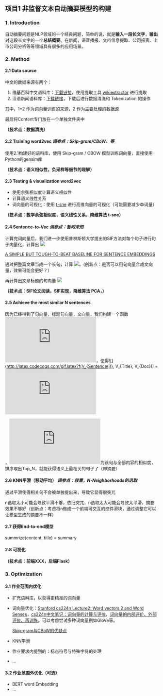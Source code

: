 ## 项目1 非监督文本自动摘要模型的构建

### 1. Introduction

自动摘要问题是NLP领域的一个经典问题，简单的说，就是**输入一段长文字**，**输出**对这段长文字的一个**总结概要**。在新闻，语音播报、文档信息提取、公司报表、上市公司分析等等领域具有很多的应用场景。



### 2. Method

#### 2.1 Data source

中文的数据来源有两个：

1. 维基百科中文语料库：[下载链接](https://dumps.wikimedia.org/zhwiki/20190720/zhwiki-20190720-pages-articles.xml.bz2)，使用提取工具 [wikiextractor](https://github.com/attardi/wikiextractor) 进行提取
2. 汉语新闻语料库：[下载链接]( https://github.com/Computing-Intelligence/datasource/blob/master/export_sql_1558435.zip )，下载后进行数据清洗和 Tokenization 的操作

其中，1+2 作为词向量训练的来源，2 作为主要处理的数据源

最后将Content专门放在一个单独文件夹中

**（技术点：数据清洗）**



#### 2.2 Training word2vec    *调参点：Skip-gram/CBoW、等*

使用2.1构建好的语料库，使用 Skip-gram / CBOW 模型训练词向量，直接使用Python的gensim库

**（技术点：语义相似性，负采样等细节的理解）**



#### 2.3 Testing & visualization word2vec

- 使用余弦相似度计算语义相似性
- 计算语义线性关系
- 词向量的可视化：使用 [t-sne]( https://www.kaggle.com/jeffd23/visualizing-word-vectors-with-t-sne ) 进行高维向量的可视化（可能需要减少单词量）

**（技术点：数学余弦相似度，语义线性关系，降维算法 t-sne）**



#### 2.4 Sentence-to-Vec      *调参点：暂时未知*

计算完词向量后，我们进一步使用普林斯顿大学提出的SIF方法对每个句子进行句子向量化，计算出 ![](http://latex.codecogs.com/gif.latex?V_{Sentence(i)})

[A SIMPLE BUT TOUGH-TO-BEAT BASELINE FOR SENTENCE EMBEDDINGS](https://openreview.net/pdf?id=SyK00v5xx)

通过把整篇文章当成一个长句，计算 ![](http://latex.codecogs.com/gif.latex?V_{Doc})。(创新点：是否可以用句向量合成文向量，效果可能会更好？）

再计算出文章标题的句向量 ![](http://latex.codecogs.com/gif.latex?V_{Title})

**（技术点：SIF论文阅读，SIF实现，降维算法 PCA，）**



#### 2.5 Achieve the most similar N sentences

因为已经得到了句向量，标题句向量，文向量，我们构建一个函数![](http://latex.codecogs.com/gif.latex?f)，使得![](http://latex.codecogs.com/gif.latex?f(V_{Sentence(i)}, V_{Title}, V_{Doc})) = ![](http://latex.codecogs.com/gif.latex?C_i)

，![](http://latex.codecogs.com/gif.latex?C_i)为该句与全部内容的相似度，排序取出Top_N，就能获得语义上最相关的句子了（即摘要）



#### 2.6 KNN平滑（移动平均）     *调参点：权重，N-Neighborhoods的选取*

通过平滑使得相关句不会被单独提出来，导致它显得很突兀

n选取太小可能会导致平滑不够，依旧突兀，n选取太大可能会导致太平滑，摘要效果不够好（创新点：考虑将n做成一个前端可交互的控件滑块，通过调整它可以让模型生成的摘要不一样）



#### 2.7 获得End-to-end模型

summrize(content, title) = summary



#### 2.8 可视化

**（技术点：前端XXX，后端Flask）**



### 3. Optimization

#### 3.1 作业范围内优化

- 扩充语料库，以获得更精准的词向量

- 词向量优化：[Stanford cs224n Lecture2: Word vectors 2 and Word Senses](http://web.stanford.edu/class/cs224n/slides/cs224n-2019-lecture02-wordvecs2.pdf)，[cs224n中文笔记：词向量的计算与评价](http://www.mwhitelab.com/archives/813)，[词向量的内部评价、外部评价、再训练](http://kuaibao.qq.com/s/20180124G0DVUJ00?refer=cp_1026)，可以考虑尝试多种词向量例如GloVe等。

  [Skip-gram与CBoW的优缺点]( https://www.zhihu.com/question/68112508?sort=created )

- KNN平滑

- 作业要求内提到的：标点符号与特殊字符的处理

- ...

#### 3.2 作业范围外优化（可选）

- BERT word Embedding
- ...